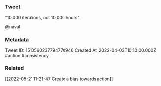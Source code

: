 ### Tweet
"10,000 iterations, not 10,000 hours"

@naval

### Metadata
Tweet ID: 1510560237794770946
Created At: 2022-04-03T10:10:00.000Z
#action 
#consistency 

### Related
[[2022-05-21 11-21-47 Create a bias towards action]]

